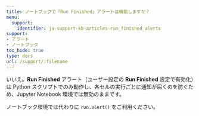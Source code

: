 ```yaml
---
title: ノートブックで「Run Finished」アラートは機能しますか？
menu:
  support:
    identifier: ja-support-kb-articles-run_finished_alerts
support:
- アラート
- ノートブック
toc_hide: true
type: docs
url: /support/:filename
---
```


いいえ。**Run Finished** アラート（ユーザー設定の **Run Finished** 設定で有効化）は Python スクリプトでのみ動作し、各セルの実行ごとに通知が届くのを防ぐため、Jupyter Notebook 環境では無効のままです。

ノートブック環境では代わりに `run.alert()` をご利用ください。